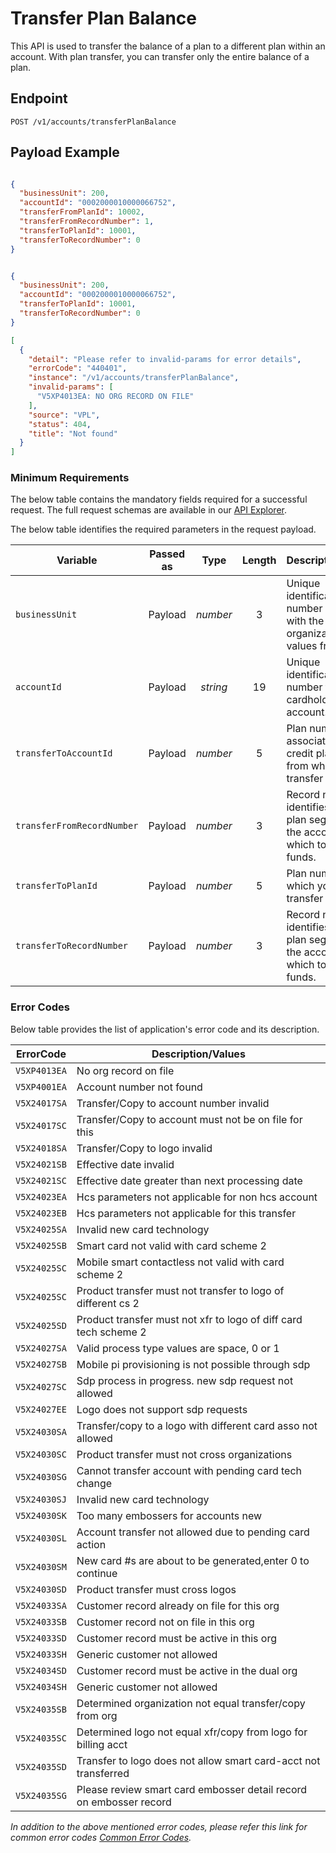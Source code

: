 # Transfer Plan Balance

This API is used to transfer the balance of a plan to a different plan within an account. With plan transfer, you can transfer only the entire balance of a plan.

## Endpoint

`POST /v1/accounts/transferPlanBalance`

## Payload Example

<!--
type: tab
titles: Request, Response, Error
-->

```json

{
  "businessUnit": 200,
  "accountId": "0002000010000066752",
  "transferFromPlanId": 10002,
  "transferFromRecordNumber": 1,
  "transferToPlanId": 10001,
  "transferToRecordNumber": 0
}
```

<!--
type: tab
-->

```json

{
  "businessUnit": 200,
  "accountId": "0002000010000066752",
  "transferToPlanId": 10001,
  "transferToRecordNumber": 0
}
```

<!--
type: tab
-->

```json
[
  {
    "detail": "Please refer to invalid-params for error details",
    "errorCode": "440401",
    "instance": "/v1/accounts/transferPlanBalance",
    "invalid-params": [
      "V5XP4013EA: NO ORG RECORD ON FILE"
    ],
    "source": "VPL",
    "status": 404,
    "title": "Not found"
  }
]
```

<!-- type: tab-end -->

### Minimum Requirements

The below table contains the mandatory fields required for a successful request. The full request schemas are available in our [API Explorer](../api/?type=post&path=/v1/accounts/transferPlanBalance).

The below table identifies the required parameters in the request payload.

| Variable | Passed as | Type | Length | Description/Values |
| -------- | :-------: | :--: | :------------: | ------------------ |
| `businessUnit` | Payload | *number* | 3 | Unique identification number associated with the organization. Valid values from 1-998. |
| `accountId` | Payload | *string* | 19 | Unique identification number for cardholder billing account. |
| `transferToAccountId` | Payload | *number* | 5 | Plan number associated with the credit plan segment from which to transfer funds. |  
| `transferFromRecordNumber` | Payload | *number* | 3 | Record number that identifies the credit plan segment on the account from which to transfer funds. |  
| `transferToPlanId` | Payload | *number* | 5 | Plan number to which you want to transfer the funds. |  
| `transferToRecordNumber` | Payload | *number* | 3 | Record number that identifies the credit plan segment on the account to which to transfer funds. |  

### Error Codes

Below table provides the list of application's error code and its description.

| ErrorCode |  Description/Values |
| --------  | ------------------ |
| `V5XP4013EA` | No org record on file |
| `V5XP4001EA` | Account number not found |
| `V5X24017SA` | Transfer/Copy to account number invalid |
| `V5X24017SC` | Transfer/Copy to account must not be on file for this |
| `V5X24018SA` | Transfer/Copy to logo invalid |
| `V5X24021SB` | Effective date invalid |
| `V5X24021SC` | Effective date greater than next processing date |
| `V5X24023EA` | Hcs parameters not applicable for non hcs account |
| `V5X24023EB` | Hcs parameters not applicable for this transfer |
| `V5X24025SA` | Invalid new card technology |
| `V5X24025SB` | Smart card not valid with card scheme 2 |
| `V5X24025SC` | Mobile smart contactless not valid with card scheme 2 |
| `V5X24025SC` | Product transfer must not transfer to logo of different cs 2 |
| `V5X24025SD` | Product transfer must not xfr to logo of diff card tech scheme 2 |
| `V5X24027SA` | Valid process type values are space, 0 or 1 |
| `V5X24027SB` | Mobile pi provisioning is not possible through sdp |
| `V5X24027SC` | Sdp process in progress. new sdp request not allowed |
| `V5X24027EE` | Logo does not support sdp requests |
| `V5X24030SA` | Transfer/copy to a logo with different card asso not allowed |
| `V5X24030SC` | Product transfer must not cross organizations |
| `V5X24030SG` | Cannot transfer account with pending card tech change |
| `V5X24030SJ` | Invalid new card technology |
| `V5X24030SK` | Too many embossers for accounts new |
| `V5X24030SL` | Account transfer not allowed due to pending card action |
| `V5X24030SM` | New card #s are about to be generated,enter 0 to continue |
| `V5X24030SD` | Product transfer must cross logos |
| `V5X24033SA` | Customer record already on file for this org |
| `V5X24033SB` | Customer record not on file in this org |
| `V5X24033SD` | Customer record must be active in this org |
| `V5X24033SH` | Generic customer not allowed |
| `V5X24034SD` | Customer record must be active in the dual org |
| `V5X24034SH` | Generic customer not allowed |
| `V5X24035SB` | Determined organization not equal transfer/copy from org |
| `V5X24035SC` | Determined logo not equal xfr/copy from logo for billing acct |
| `V5X24035SD` | Transfer to logo does not allow smart card-acct not transferred |
| `V5X24035SG` | Please review smart card embosser detail record on embosser record |

*In addition to the above mentioned error codes, please refer this link for common error codes [Common Error Codes](?path=docs/Common_Error_Code.md).*
